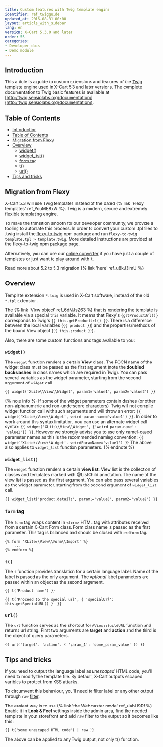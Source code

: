 ```yaml
---
title: Custom features with Twig template engine
identifier: ref_twigguide
updated_at: 2016-08-31 00:00
layout: article_with_sidebar
lang: en
version: X-Cart 5.3.0 and later
order: 55
categories:
- Developer docs
- Demo module
---
```


## Introduction

This article is a guide to custom extensions and features of the [Twig](http://twig.sensiolabs.org) template engine used in X-Cart 5.3 and later versions. The complete documentation to Twig basic features is available at [http://twig.sensiolabs.org/documentation/](http://twig.sensiolabs.org/documentation/).

## Table of Contents

*   [Introduction](#introduction)
*   [Table of Contents](#table-of-contents)
*   [Migration from Flexy](#migration-from-flexy)
*   [Overview](#overview)
    -   [widget()](#widget)
    -   [widget_list()](#widget-list)
    -   [form tag](#form-tag)
    -   [t()](#t)
    -   [url()](#url)
*   [Tips and tricks](#tips-and-tricks)

## Migration from Flexy

X-Cart 5.3 will use Twig templates instead of the dated {% link 'Flexy templates' ref_VcuME8xW %}. Twig is a modern, secure and extremely flexible templating engine. 

To make the transition smooth for our developer community, we provide a tooling to automate this process. In order to convert your custom .tpl files to .twig install the [flexy-to-twig](https://www.npmjs.com/package/flexy-to-twig) npm package and run ```flexy-to-twig template.tpl > template.twig```. More detailed instructions are provided at the flexy-to-twig npm package page.

Alternatively, you can use our [online converter](http://xcart.github.io/flexy-to-twig/) if you have just a couple of templates or just want to play around with it.

Read more about 5.2 to 5.3 migration {% link 'here' ref_u8kJ3imU %}

## Overview

Template extension `*.twig` is used in X-Cart software, instead of the old `*.tpl` extension.

The {% link 'View object' ref_6dMJsZ63 %} that is rendering the template is available via a special `this` variable. It means that Flexy's `{getProductUrl()}` corresponds to Twig's `{{ this.getProductUrl() }}`. There is a difference between the local variables (`{{ product }}`) and the properties/methods of the bound View object (`{{ this.product }}`).

Also, there are some custom functions and tags available to you:

### `widget()`

The `widget` function renders a certain **View** class. The FQCN name of the widget class must be passed as the first argument (note the **doubled backslashes** in class names which are required in Twig). You can pass several variables as the widget parameter, starting from the second argument of `widget` call.

```twig
{{ widget('XLite\\View\\Widget', param1='value1', param2='value2') }}
```

{% note info %}
If some of the widget parameters contain dashes (or other non-alphanumeric and non-underscore characters), Twig will not compile widget function call with such arguments and will throw an error: `{{ widget('XLite\\View\\Widget', weird-param-name='value1') }}`. In order to work around this syntax limitation, you can use an alternate widget call syntax: `{{ widget('XLite\\View\\Widget', {'weird-param-name': 'value1'}) }}`. However we strongly advise you to use only camel-cased parameter names as this is the recommended naming convention: `{{ widget('XLite\\View\\Widget', weirdParamName='value1') }}`
The above also applies to `widget_list` function parameters.
{% endnote %}

### `widget_list()`

The `widget` function renders a certain **view list**. View list is the collection of classes and templates marked with @ListChild annotation. The name of the view list is passed as the first argument. You can also pass several variables as the widget parameter, starting from the second argument of `widget_list` call.

```twig
{{ widget_list('product.details', param1='value1', param2='value2') }}
```

### `form` tag

The `form` tag wraps content in `<form>` HTML tag with attributes received from a certain X-Cart Form class. Form class name is passed as the first parameter. This tag is balanced and should be closed with `endform` tag.

```twig
{% form 'XLite\\View\\Form\\Import' %}
    ...
{% endform %} 
```

### `t()`

The `t` function provides translation for a certain language label. Name of the label is passed as the only argument. The _optional_ label parameters are passed within an object as the second argument.

```twig
{{ t('Product name') }}

{{ t('Proceed to the special url', { 'specialUrl': this.getSpecialURL() }) }}
```

### `url()`

The `url` function serves as the shortcut for `AView::buildURL` function and returns url string. First two arguments are **target** and **action** and the third is the object of query parameters.

```twig
{{ url('target', 'action', { 'param_1': 'some_param_value' }) }}
```

## Tips and tricks

If you need to output the language label as _unescaped_ HTML code, you'll need to modify the template file. By default, X-Cart outputs escaped varibles to protect from XSS attacks.

To circumvent this behaviour, you'll need to filter label or any other output through `raw` [filter](http://twig.sensiolabs.org/doc/filters/raw.html).

The easiest way is to use {% link 'the Webmaster mode' ref_siabU9Pf %}. Enable it in **Look & Feel** settings inside the admin area, find the needed template in your storefront and add `raw` filter to the output so it becomes like this:

```twig
{{ t('some unescaped HTML code') | raw }}
```

The above can be applied to any Twig output, not only t() function.
